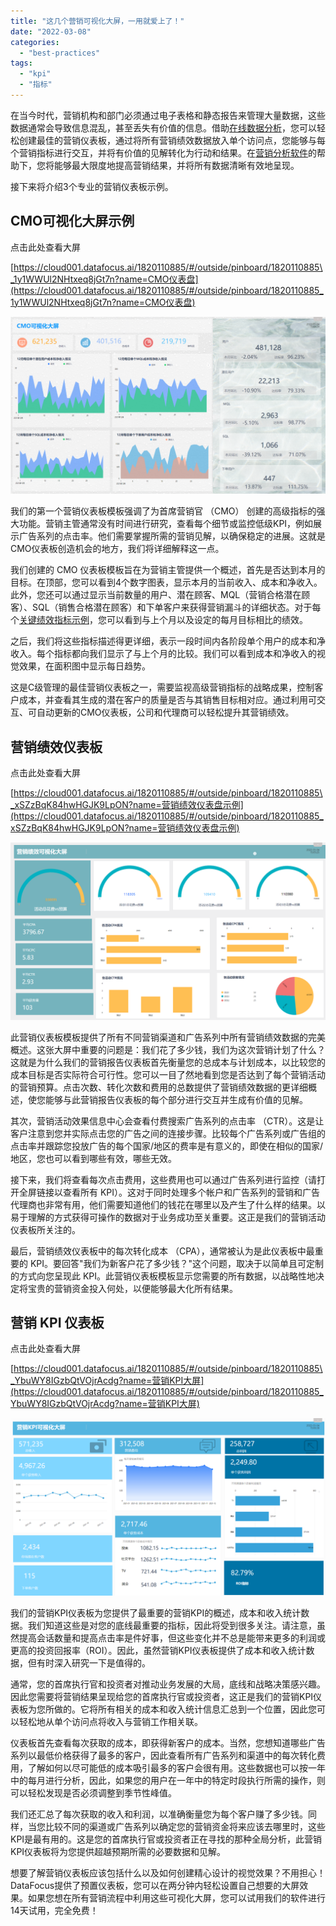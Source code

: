 ```yaml
---
title: "这几个营销可视化大屏，一用就爱上了！"
date: "2022-03-08"
categories: 
  - "best-practices"
tags: 
  - "kpi"
  - "指标"
---
```


在当今时代，营销机构和部门必须通过电子表格和静态报告来管理大量数据，这些数据通常会导致信息混乱，甚至丢失有价值的信息。借助[在线数据分析](https://www.datafocus.ai/infos/40180.html)，您可以轻松创建最佳的营销仪表板，通过将所有营销绩效数据放入单个访问点，您能够与每个营销指标进行交互，并将有价值的见解转化为行动和结果。在[营销分析软件](https://www.datafocus.ai/infos/38171.html)的帮助下，您将能够最大限度地提高营销结果，并将所有数据清晰有效地呈现。

接下来将介绍3个专业的营销仪表板示例。

## **CMO可视化大屏示例**

点击此处查看大屏

[https://cloud001.datafocus.ai/1820110885/#/outside/pinboard/1820110885\_1y1WWUl2NHtxeq8jGt7n?name=CMO仪表盘](https://cloud001.datafocus.ai/1820110885/#/outside/pinboard/1820110885_1y1WWUl2NHtxeq8jGt7n?name=CMO仪表盘)

![](images/1646728902-word-image.png)

我们的第一个营销仪表板模板强调了为首席营销官 （CMO） 创建的高级指标的强大功能。营销主管通常没有时间进行研究，查看每个细节或监控低级KPI，例如展示广告系列的点击率。他们需要掌握所需的营销见解，以确保稳定的进展。这就是CMO仪表板创造机会的地方，我们将详细解释这一点。

我们创建的 CMO 仪表板模板旨在为营销主管提供一个概述，首先是否达到本月的目标。在顶部，您可以看到4个数字图表，显示本月的当前收入、成本和净收入。此外，您还可以通过显示当前数量的用户、潜在顾客、MQL（营销合格潜在顾客）、SQL（销售合格潜在顾客）和下单客户来获得营销漏斗的详细状态。对于每个[关键绩效指标示例](https://www.datafocus.ai/infos/37394.html)，您可以看到与上个月以及设定的每月目标相比的绩效。

之后，我们将这些指标描述得更详细，表示一段时间内各阶段单个用户的成本和净收入。每个指标都向我们显示了与上个月的比较。我们可以看到成本和净收入的视觉效果，在面积图中显示每日趋势。

这是C级管理的最佳营销仪表板之一，需要监视高级营销指标的战略成果，控制客户成本，并查看其生成的潜在客户的质量是否与其销售目标相对应。通过利用可交互、可自动更新的CMO仪表板，公司和代理商可以轻松提升其营销绩效。

## **营销绩效仪表板**

点击此处查看大屏

[https://cloud001.datafocus.ai/1820110885/#/outside/pinboard/1820110885\_xSZzBqK84hwHGJK9LpON?name=营销绩效仪表盘示例](https://cloud001.datafocus.ai/1820110885/#/outside/pinboard/1820110885_xSZzBqK84hwHGJK9LpON?name=营销绩效仪表盘示例)

![](images/1646728929-word-image.png)

此营销仪表板模板提供了所有不同营销渠道和广告系列中所有营销绩效数据的完美概述。这张大屏中重要的问题是：我们花了多少钱，我们为这次营销计划了什么？这就是为什么我们的营销报告仪表板首先衡量您的总成本与计划成本，以比较您的成本目标是否实际符合可行性。您可以一目了然地看到您是否达到了每个营销活动的营销预算。点击次数、转化次数和费用的总数提供了营销绩效数据的更详细概述，使您能够与此营销报告仪表板的每个部分进行交互并生成有价值的见解。

其次，营销活动效果信息中心会查看付费搜索广告系列的点击率 （CTR）。这是让客户注意到您并实际点击您的广告之间的连接步骤。比较每个广告系列或广告组的点击率并跟踪您投放广告的每个国家/地区的费率是有意义的，即使在相似的国家/地区，您也可以看到哪些有效，哪些无效。

接下来，我们将查看每次点击费用，这些费用也可以通过广告系列进行监控（请打开全屏链接以查看所有 KPI）。这对于同时处理多个帐户和广告系列的营销和广告代理商也非常有用，他们需要知道他们的钱花在哪里以及产生了什么样的结果。以易于理解的方式获得可操作的数据对于业务成功至关重要。这正是我们的营销活动仪表板所关注的。

最后，营销绩效仪表板中的每次转化成本 （CPA），通常被认为是此仪表板中最重要的 KPI。要回答"我们为新客户花了多少钱？"这个问题，取决于以简单且可定制的方式向您呈现此 KPI。此营销仪表板模板显示您需要的所有数据，以战略性地决定将宝贵的营销资金投入何处，以便能够最大化所有结果。

## **营销 KPI 仪表板**

点击此处查看大屏

[https://cloud001.datafocus.ai/1820110885/#/outside/pinboard/1820110885\_YbuWY8IGzbQtVOjrAcdg?name=营销KPI大屏](https://cloud001.datafocus.ai/1820110885/#/outside/pinboard/1820110885_YbuWY8IGzbQtVOjrAcdg?name=营销KPI大屏)

![](images/1646728933-word-image.png)

我们的营销KPI仪表板为您提供了最重要的营销KPI的概述，成本和收入统计数据。我们知道这些是对您的底线最重要的指标，因此将受到很多关注。请注意，虽然提高会话数量和提高点击率是件好事，但这些变化并不总是能带来更多的利润或更高的投资回报率（ROI）。因此，虽然营销KPI仪表板提供了成本和收入统计数据，但有时深入研究一下是值得的。

通常，您的首席执行官和投资者对推动业务发展的大局，底线和战略决策感兴趣。因此您需要将营销结果呈现给您的首席执行官或投资者，这正是我们的营销KPI仪表板为您所做的。它将所有相关的成本和收入统计信息汇总到一个位置，因此您可以轻松地从单个访问点将收入与营销工作相关联。

仪表板首先查看每次获取的成本，即获得新客户的成本。当然，您想知道哪些广告系列以最低价格获得了最多的客户，因此查看所有广告系列和渠道中的每次转化费用，了解如何以尽可能低的成本吸引最多的客户会很有用。这些数据也可以按一年中的每月进行分析，因此，如果您的用户在一年中的特定时段执行所需的操作，则可以轻松发现是否必须调整到季节性峰值。

我们还汇总了每次获取的收入和利润，以准确衡量您为每个客户赚了多少钱。同样，当您比较不同的渠道或广告系列以确定您的营销资金将来应该去哪里时，这些KPI是最有用的。这是您的首席执行官或投资者正在寻找的那种全局分析，此营销KPI仪表板将为您提供超越预期所需的必要数据和见解。

想要了解营销仪表板应该包括什么以及如何创建精心设计的视觉效果？不用担心！DataFocus提供了预置仪表板，您可以在两分钟内轻松设置自己想要的大屏效果。如果您想在所有营销流程中利用这些可视化大屏，您可以试用我们的软件进行14天试用，完全免费！
